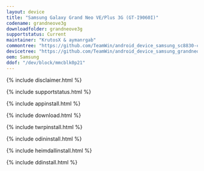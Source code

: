 ```yaml
---
layout: device
title: "Samsung Galaxy Grand Neo VE/Plus 3G (GT-I9060I)"
codename: grandneove3g
downloadfolder: grandneove3g
supportstatus: Current
maintainer: "KrutosX & aymanrgab"
commontree: "https://github.com/TeamWin/android_device_samsung_sc8830-common"
devicetree: "https://github.com/TeamWin/android_device_samsung_grandneove3g"
oem: Samsung
ddof: "/dev/block/mmcblk0p21"
---
```


{% include disclaimer.html %}

{% include supportstatus.html %}

{% include appinstall.html %}

{% include download.html %}

{% include twrpinstall.html %}

{% include odininstall.html %}

{% include heimdallinstall.html %}

{% include ddinstall.html %}
